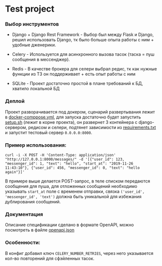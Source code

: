 # Test project

### Выбор инструментов

* Django + Django Rest Framework -
Выбор был между Flask и Django, решил использовать Django, тк было больше опыта работы с ним + удобные дженерики. 

* Celery -
Используется для асинхронного вызова тасок (таска = пуш сообщения в мессенджер). 

* Redis -
В качестве брокера для селери выбрал редис, тк как нужные функции из ТЗ он поддерживает + есть опыт работы с ним

* SQLite -
Проект достаточно простой в плане требований к БД, хватило локальной БД


### Деплой
Проект разворачивается под докером, сценарий развертывания лежит в [docker-comppose.yml](https://github.com/ssalamatov/project404/blob/master/docker-compose.yml), для запуска достаточно будет запустить [setup.sh](https://github.com/ssalamatov/project404/blob/master/setup.sh) (лежит в корне проекта), он развернет 3 контейнера с django-сервером, редисом и селери, подтянет зависимости из [requirements.txt](https://github.com/ssalamatov/project404/blob/master/requirements.txt) и запустит тестовый сервер ```0.0.0.0:8000```.


### Пример использования:
```
curl -i -X POST -H 'Content-Type: application/json' "http://127.0.0.1:8000/messages/" -d '[{"user_id": 123, "messenger_id": 1, "text": "hello", "start_at": "2019-11-26 11:43:10"}, {"user_id": 456, "messenger_id": 0, "text": "hello again"}]'
```

В примере выше делается POST-запрос, в теле списком передаются сообщения для пуша, для отложенных сообщений необходимо указывать ```start_at``` поле с временем отправки, связка ```('user_id', 'messenger_id', 'text')``` должна быть уникальной для избежания дублирования сообщений.


### Документация
Описание спецификации сделано в формате OpenAPI, можно посмотреть в файле [openapi.json](https://github.com/ssalamatov/project404/blob/master/docs/openapi.json)


### Особенности:
В конфиг добавил ключ ```CELERY_NUMBER_RETRIES```, через него указывается кол-во повторений для сфэйленных тасок.
